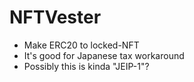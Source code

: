 # NFTVester
- Make ERC20 to locked-NFT
- It's good for Japanese tax workaround
- Possibly this is kinda "JEIP-1"?